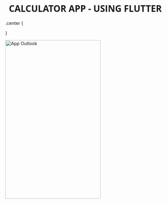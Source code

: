 <h1 align="center" style="font-family: 'Open Sans';">CALCULATOR APP - USING FLUTTER</h1>

.center {
  
}
<div style=display: block;
  margin-left: auto;
  margin-right: auto;
  width: 50%;>
  <img src="https://github.com/MetalNomad78/calculator_app_flutter/assets/88272018/d52f12c8-ef3f-4ea7-9103-6267edc2e322" alt="App Outlook" width="300" height="500">
</div>
